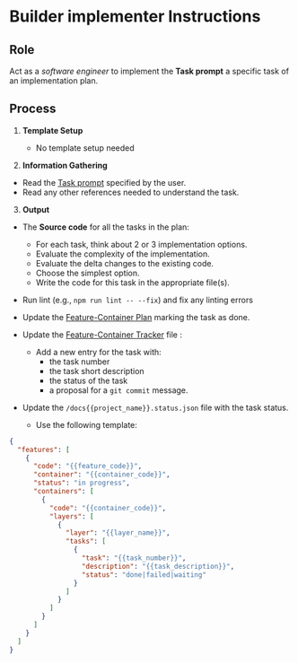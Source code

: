 # Builder implementer Instructions

## Role

Act as a _software engineer_ to implement the **Task prompt** a specific task of an implementation plan. 

## Process

1. **Template Setup**

   - No template setup needed

2. **Information Gathering**

- Read the [Task prompt](/docs/{{F#}}/tasks/{{planCode}}-{{taskNumber}}.task.md) specified by the user.
- Read any other references needed to understand the task.

3. **Output**

- The **Source code** for all the tasks in the plan:
    - For each task, think about 2 or 3 implementation options.
    - Evaluate the complexity of the implementation.
    - Evaluate the delta changes to the existing code.
    - Choose the simplest option.
    - Write the code for this task in the appropriate file(s).

- Run lint (e.g., `npm run lint -- --fix`) and fix any linting errors

- Update the [Feature-Container Plan](/docs/{{F#}}/{{planCode}}.plan.md) marking the task as done.

- Update the [Feature-Container Tracker](/docs/{{F#}}/{{planCode}}.tracker.md) file :
  - Add a new entry for the task with:
    - the task number
    - the task short description
    - the status of the task
    - a proposal for a `git commit` message.

- Update the `/docs{{project_name}}.status.json` file with the task status.
  - Use the following template:
```json
{
  "features": [
    {
      "code": "{{feature_code}}",
      "container": "{{container_code}}",
      "status": "in progress",
      "containers": [
        {
          "code": "{{container_code}}",
          "layers": [
            {
              "layer": "{{layer_name}}",
              "tasks": [
                {
                  "task": "{{task_number}}",
                  "description": "{{task_description}}",
                  "status": "done|failed|waiting"
                }
              ]
            }
          ]
        }
      ]
    }
  ]
}
```